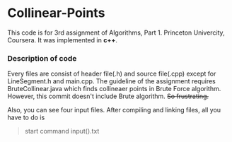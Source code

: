 # Collinear-Points
This code is for 3rd assignment of Algorithms, Part 1. Princeton Univercity, Coursera. It was implemented in **c++**.

### Description of code
Every files are consist of header file(.h) and source file(.cpp) except for LineSegment.h and main.cpp. 
The guideline of the assignment requires BruteCollinear.java which finds collineaer points in Brute Force algorithm. However, this commit doesn't include Brute algorithm. ~~So frustrating.~~

Also, you can see four input files. After compiling and linking files, all you have to do is
>start command input().txt
